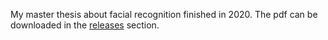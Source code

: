 My master thesis about facial recognition finished in 2020.
The pdf can be downloaded in the [releases](https://github.com/benesjan/master-thesis/releases) section.